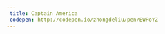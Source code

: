 ```yaml
---
 title: Captain America                   
 codepen: http://codepen.io/zhongdeliu/pen/EWPoYZ 
---
```

